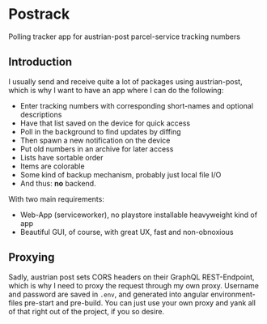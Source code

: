 # Postrack

Polling tracker app for austrian-post parcel-service tracking numbers

## Introduction

I usually send and receive quite a lot of packages using austrian-post, which is why I want to have an app where I can do the following:

* Enter tracking numbers with corresponding short-names and optional descriptions
* Have that list saved on the device for quick access
* Poll in the background to find updates by diffing
* Then spawn a new notification on the device
* Put old numbers in an archive for later access
* Lists have sortable order
* Items are colorable
* Some kind of backup mechanism, probably just local file I/O
* And thus: **no** backend.

With two main requirements:

* Web-App (serviceworker), no playstore installable heavyweight kind of app
* Beautiful GUI, of course, with great UX, fast and non-obnoxious

## Proxying

Sadly, austrian post sets CORS headers on their GraphQL REST-Endpoint, which is why I need to proxy the request through my own proxy. Username and password are saved in `.env`, and generated into angular environment-files pre-start and pre-build. You can just use your own proxy and yank all of that right out of the project, if you so desire.
